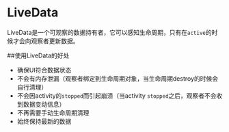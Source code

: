 # LiveData

LiveData是一个可观察的数据持有者，它可以感知生命周期，只有在`active`的时候才会向观察者更新数据。

##使用LiveData的好处

* 确保UI符合数据状态
* 不会有内存泄漏（观察者绑定到生命周期对象，当生命周期destroy的时候会自行清理）
* 不会因activity的`stopped`而引起崩溃（当activity `stopped`之后，观察者不会收到数据变动信息）
* 不再需要手动生命周期清理
* 始终保持最新的数据
<!--stackedit_data:
eyJoaXN0b3J5IjpbLTYwOTE3NjU4Niw3Mjg2NzM1ODVdfQ==
-->